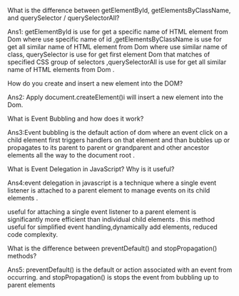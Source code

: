 What is the difference between getElementById, getElementsByClassName, and querySelector / querySelectorAll?

Ans1: getElementById is use for get a specific name of HTML element from Dom where use specific name of id
,getElementsByClassName is use for get all similar name of HTML element from Dom where use similar name of class,
querySelector is use for get first element Dom that matches of specified CSS group of selectors
,querySelectorAll is use for get all similar name of HTML elements from Dom .


How do you create and insert a new element into the DOM?

Ans2: Apply document.createElement()i will insert a new element into the Dom.


What is Event Bubbling and how does it work?

Ans3:Event bubbling is the default action of dom where an event click on a child element first triggers handlers on that element and than bubbles up or propagates to its parent to parent or grandparent and other ancestor elements all the way to the document root .


What is Event Delegation in JavaScript? Why is it useful?

Ans4:event delegation in javascript is a technique where a single event listener is attached to a parent element to manage events on its child elements .


useful for attaching a single event listener to a parent element is significantly more efficient than individual child elements . this method useful for simplified event handling,dynamically add elements, reduced code complexity.



What is the difference between preventDefault() and stopPropagation() methods?

Ans5: preventDefault() is the default or action associated with an event from occurring.
and 
stopPropagation() is stops the event from bubbling up to parent elements 
